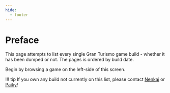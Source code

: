```yaml
---
hide:
  - footer
---
```


# Preface

This page attempts to list every single Gran Turismo game build - whether it has been dumped or not. The pages is ordered by build date.

Begin by browsing a game on the left-side of this screen.

!!! tip
    If you own any build not currently on this list, please contact [Nenkai](https://twitter.com/Nenkaai) or [Paiky](https://www.gtplanet.net/forum/members/paiky.144636/)!

